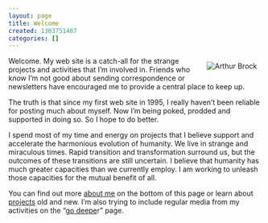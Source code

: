 ```yaml
---
layout: page
title: Welcome
created: 1303751487
categories: []
---
```

<p><img alt="Arthur Brock" src="{{ site.urlimg }}Art_Brock_headshot.jpg" style="margin: 10px; float: right; "></p><p>Welcome. My web site is a catch-all for the strange projects and activities that I’m involved in. Friends who know I’m not good about sending correspondence or newsletters have encouraged me to provide a central place to keep up.&nbsp;</p><p>The truth is that since my first web site in 1995, I really haven’t been reliable for posting much about myself. Now I’m being poked, prodded and supported in doing so. So I hope to do better.</p><p>I spend most of my time and energy on projects that I believe support and accelerate the harmonious evolution of humanity. We live in strange and miraculous times. Rapid transition and transformation surround us, but the outcomes of these transitions are still uncertain. I believe that humanity has much greater capacities than we currently employ. I am working to unleash those capacities for the mutual benefit of all.</p><p>You can find out more <a href="#about">about me</a> on the bottom of this page or learn about <a href="/projects">projects</a> old and new. I’m also trying to include regular media from my activities on the “<a href="/deeper">go deepe</a>r” page.</p>
